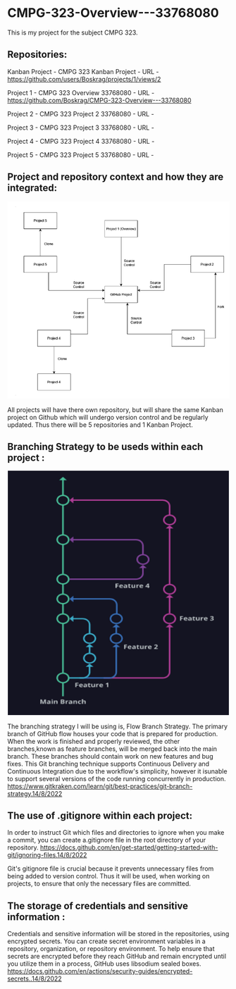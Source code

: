 # CMPG-323-Overview---33768080
This is my project for the subject CMPG 323.

## Repositories:

Kanban Project - CMPG 323 Kanban Project - URL - https://github.com/users/Boskrag/projects/1/views/2

Project 1 - CMPG 323 Overview 33768080 - URL - https://github.com/Boskrag/CMPG-323-Overview---33768080

Project 2 - CMPG 323 Project 2 33768080 - URL -

Project 3 - CMPG 323 Project 3 33768080 - URL -

Project 4 - CMPG 323 Project 4 33768080 - URL -

Project 5 - CMPG 323 Project 5 33768080 - URL -


## Project and repository context and how they are integrated:
<img src="Integration.png" alt="Integration">

All projects will have there own repository, but will share the same Kanban project on Github which will undergo version control and be regularly updated.
Thus there will be 5 repositories and 1 Kanban Project.


## Branching Strategy to be useds within each project :
<img src="Branching.PNG" alt="Branching">


The branching strategy I will be using is, Flow Branch Strategy.
The primary branch of GitHub flow houses your code that is prepared for production.
When the work is finished and properly reviewed, the other branches,known as feature branches, will be merged back into the main branch.
These branches should contain work on new features and bug fixes.
This Git branching technique supports Continuous Delivery and Continuous Integration due to the workflow's simplicity,
however it isunable to support several versions of the code running concurrently in production.
https://www.gitkraken.com/learn/git/best-practices/git-branch-strategy.14/8/2022


## The use of .gitignore within each project:
In order to instruct Git which files and directories to ignore when you make a commit,
you can create a.gitignore file in the root directory of your repository.
https://docs.github.com/en/get-started/getting-started-with-git/ignoring-files.14/8/2022

Git's gitignore file is crucial because it prevents unnecessary files
from being added to version control. Thus it will be used, when
working on projects, to ensure that only the necessary files are committed.


## The storage of credentials and sensitive information :
Credentials and sensitive information will be stored in
the repositories, using encrypted secrets.
You can create secret environment variables in a repository, organization, or repository environment.
To help ensure that secrets are encrypted before they reach GitHub and
remain encrypted until you utilize them in a process, GitHub uses libsodium sealed boxes.
https://docs.github.com/en/actions/security-guides/encrypted-secrets..14/8/2022


